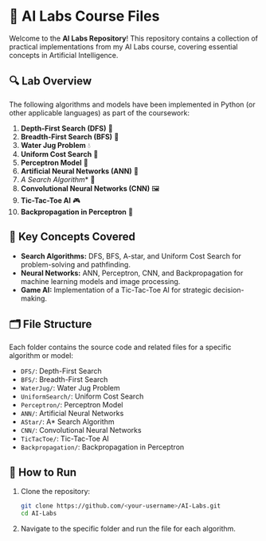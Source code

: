 # 🤖 AI Labs Course Files

Welcome to the **AI Labs Repository**! This repository contains a collection of practical implementations from my AI Labs course, covering essential concepts in Artificial Intelligence.

## 🔍 Lab Overview

The following algorithms and models have been implemented in Python (or other applicable languages) as part of the coursework:

1. **Depth-First Search (DFS)** 🌳
2. **Breadth-First Search (BFS)** 🌲
3. **Water Jug Problem** 💧
4. **Uniform Cost Search** 🧮
5. **Perceptron Model** 🧠
6. **Artificial Neural Networks (ANN)** 🔗
7. **A* Search Algorithm** 🌟
8. **Convolutional Neural Networks (CNN)** 🖼️
9. **Tic-Tac-Toe AI** 🎮
10. **Backpropagation in Perceptron** 🔄

## 🧠 Key Concepts Covered

- **Search Algorithms:** DFS, BFS, A-star, and Uniform Cost Search for problem-solving and pathfinding.
- **Neural Networks:** ANN, Perceptron, CNN, and Backpropagation for machine learning models and image processing.
- **Game AI:** Implementation of a Tic-Tac-Toe AI for strategic decision-making.

## 🗂️ File Structure

Each folder contains the source code and related files for a specific algorithm or model:
- `DFS/`: Depth-First Search
- `BFS/`: Breadth-First Search
- `WaterJug/`: Water Jug Problem
- `UniformSearch/`: Uniform Cost Search
- `Perceptron/`: Perceptron Model
- `ANN/`: Artificial Neural Networks
- `AStar/`: A* Search Algorithm
- `CNN/`: Convolutional Neural Networks
- `TicTacToe/`: Tic-Tac-Toe AI
- `Backpropagation/`: Backpropagation in Perceptron

## 🚀 How to Run

1. Clone the repository:
   ```bash
   git clone https://github.com/<your-username>/AI-Labs.git
   cd AI-Labs
   ```

2. Navigate to the specific folder and run the file for each algorithm.
